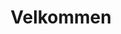 ---
title: Velkommen

description: Behov for overnatting? Vi har nye, moderne leiligheter midt i Balestrand sentrum. Balkonger med fantastisk fjordutsikt. Lett tilkomst. Ferdig møblert, med fullt utstyrt kjøkken og bad. Perfekt for deg som ønsker mer frihet.

intro: Behov for overnatting? Vi har nye, moderne leiligheter midt i Balestrand sentrum. Balkonger med fantastisk fjordutsikt. Lett tilkomst. Ferdig møblert, med fullt utstyrt kjøkken og bad. Perfekt for deg som ønsker mer frihet.
intro_button: Vis alle leiligheter

images:
- /images/IMG_6391.jpeg
- /images/IMG_6373.jpeg
- /images/IMG_6377.jpeg
- /images/IMG_6248.jpg
- /images/jetski.jpg

items: 
- title: Utleie
  image: /images/IMG_9845-HDR-492x277.jpg
  desc: Vi har utleie av leiligheter og vannscooter midt i Balestrand sentrum. Perfekt for korte dagsturer i nærområdet.
  url: /utleie
  button: Mer informasjon

- title: Lokasjon
  image: /images/balestrand-492x277.jpg
  desc: Alle våre leiligheter ligger sentralt i Balestrand sentrum. Rolige omgivelser og med en fantastisk fjordutsikt. Med korte avstander til matbutikk, turistinformasjon og turmuligheter er dette et perfekt utgangspunkt for et lengre opphold.
  url: /lokasjon
  button: Mer informasjon

- title: Aktiviteter
  image: /images/IMG_6248-492x277.jpg
  desc: Balestrand har mye å tilby deg som besøkende. Enten du reiser alene, eller i gruppe. Her er alt fra kulturvandring langs sjøkanten til fjord safari, tett på omgivelsene. Reiselivsmuseum og mer. Møt lokale mennesker, fiskere eller kunstnere. Det er mye å velge mellom. 
  url: /aktiviteter
  button: Se aktiviteter i Balestrand


---